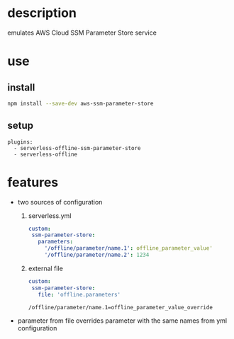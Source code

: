 # description

emulates AWS Cloud SSM Parameter Store service

# use

## install

```sh
npm install --save-dev aws-ssm-parameter-store
```

## setup

```
plugins:
  - serverless-offline-ssm-parameter-store
  - serverless-offline
```

# features

* two sources of configuration

  1. serverless.yml
     ```yml
     custom:
      ssm-parameter-store:
        parameters:
          '/offline/parameter/name.1': offline_parameter_value'
          '/offline/parameter/name.2': 1234
      ```

  2. external file

     ```yml
     custom:
      ssm-parameter-store:
        file: 'offline.parameters'
     ```

     ```properties
     /offline/parameter/name.1=offline_parameter_value_override
     ```

* parameter from file overrides parameter with the same names from yml configuration